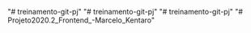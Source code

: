 "# treinamento-git-pj" 
"# treinamento-git-pj" 
"# treinamento-git-pj" 
"# Projeto2020.2_Frontend_-Marcelo_Kentaro" 

